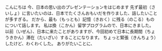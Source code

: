 こんにちは
今、日本の思い出のプレゼンテーションをはじめます
先ず最初（さいしょ）に言いたいのは、日本でたくさんおもいだを作りました、話したいことが多すぎる。
だから、最も（もっとも）記憶（きおく）に残る（のこる）ものについて話します。
私は換（こかん）留学プログラムので、日本にきました。
以前（いぜん）、日本に来たことがありますが、今回初めて日本に長期間（ちょうきかん）滞在（たいざい）することになります。
ちょっと緊張（きんちょう）したけど、わくわくした。
ありがたいことに、
